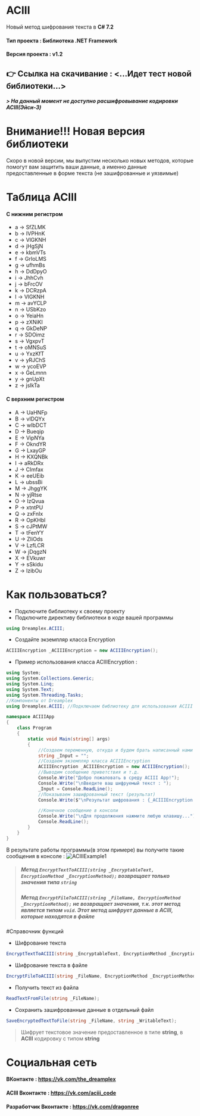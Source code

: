 # ACIII
Новый метод шифрования текста в **С# 7.2**
#### Тип проекта : Библиотека .NET Framework
#### Версия проекта : v1.2
## :point_right: Ссылка на скачивание : **<...Идет тест новой библиотеки...>**
##### > На данный момент не доступно расшифровывание кодировки ACIII(Эйси-3)

# Внимание!!! Новая версия библиотеки
Скоро в новой версии, мы выпустим несколько новых методов, которые помогут вам защитить ваши данные, а именно данные предоставленные в форме текста (не зашифрованные и уязвимые)

# Таблица ACIII
#### С нижним регистром
- a -> SfZLMK
- b -> IVPHnK
- c -> VlGKNH
- d -> jHgSjN
- e -> kbmVTs
- f -> GrIoLMS
- g -> ufhmBs
- h -> DdDpyO
- i -> JhhCvh
- j -> bFrcOV
- k -> DCRzpA
- l -> VlGKNH
- m -> avYCLP
- n -> USbKzo
- o -> YeiaHn
- p -> zXNiKI
- q -> GkDeNP
- r -> SDOimz
- s -> VgxpvT
- t -> oMNSuS
- u -> YxzKfT
- v -> yRJChS
- w -> ycoEVP
- x -> GeLmnn
- y -> gnUpXt
- z -> jsIkTa
#### С верхним регистром
- A -> UaHNFp
- B -> vIDQYx
- C -> wIbDCT
- D -> Bueqip
- E -> VipNYa
- F -> OkndYR
- G -> LxayGP
- H -> KXQNBk
- I -> aRkDRx
- J -> CImfax
- K -> eeUEib
- L -> ubssBi
- M -> JhggYK
- N -> yjRtse
- O -> IzQvua
- P -> xtntPU
- Q -> zxFnIx
- R -> OpKHbl
- S -> cJPtMW
- T -> tFenYY
- U -> ZIiOds
- V -> LzfLCR
- W -> jDqgzN
- X -> EVkuwr
- Y -> sSkidu
- Z -> lzibOu

# Как пользоваться?
- Подключите библиотеку к своему проекту
- Подключите директиву библиотеки в коде вашей программы
```c#
using Dreamplex.ACIII;
```
- Создайте экземпляр класса Encryption
```c#
ACIIIEncryption _ACIIIEncryption = new ACIIIEncryption();
```
- Пример использования класса ACIIIEncryption :
```c#
using System;
using System.Collections.Generic;
using System.Linq;
using System.Text;
using System.Threading.Tasks;
//Компоненты от Dreamplex
using Dreamplex.ACIII; //Подключаем библиотеку для использования ACIII шифрования

namespace ACIIIApp
{
    class Program
    {
        static void Main(string[] args)
        {
            //Создаем переменную, откуда и будем брать написанный нами текст
            string _Input = "";
            //Создаем экземпляр класса ACIIIEncryption
            ACIIIEncryption _ACIIIEncryption = new ACIIIEncryption();
            //Выводим сообщение приветствия и т.д.
            Console.Write("Добро пожаловать в среду ACIII App!");
            Console.Write("\nВведите ваш шифруемый текст : ");
            _Input = Console.ReadLine();
            //Показываем зашифрованный текст (результат)
            Console.Write($"\nРезультат шифрования : {_ACIIIEncryption.EncryptTextToACIII(_Input, ACIIIEncryption.EncryptionModule.ACIIIModule)}" );

            //Конечное сообщение в консоли
            Console.Write("\nДля продолжения нажмите любую клавишу...");
            Console.ReadLine();
        }
    }
}

```
В результате работы программы(в этом примере) вы получите такие сообщения в консоле : 
![ACIIIExample1](https://downloader.disk.yandex.ru/preview/763b776d78efc125d2d7790482af7aefbf6e9d6dce99daa85c1f8275014289dc/5cf317cd/zIvvq_bS8cgR_88wdRL7Z-KmKAsagD6NXWjENJMociY4zYOqkyY8EAv9LFTsbpeDBbgDs7JOlQY1EmrvsPIC6A%3D%3D?uid=0&filename=ACIIIExample1.png&disposition=inline&hash=&limit=0&content_type=image%2Fpng&tknv=v2&size=2048x2048 "Пример работы шифрования ACIII")
> ##### Метод `EncryptTextToACIII(string _EncryptableText, EncryptionMethod _EncryptionMethod);` возвращает только значения типа `string`
> ##### Метод `EncryptFileToACIII(string _FileName, EncryptionMethod _EncryptionMethod);` не возвращает значения, т.к. этот метод является типом `void`. Этот метод шифрует данные в ACIII, которые находятся в файле

#Справочник функций
>
- Шифрование текста
```c#
EncryptTextToACIII(string _EncryptableText, EncryptionMethod _EncryptionMethod);
```
- Шифрование текста в файле
```c#
EncryptFileToACIII(string _FileName, EncryptionMethod _EncryptionMethod);
```
- Получить текст из файла
```c#
ReadTextFromFile(string _FileName);
```
- Сохранить зашифрованные данные в отдельный файл
```c#
SaveEncryptedTextToFile(string _FileName, string _WritableText);
```

> Шифрует текстовое значение предоставленное в типе **string**, в **ACIII** кодировку с типом **string**

# Социальная сеть
#### ВКонтакте : **https://vk.com/the_dreamplex**
#### ACIII Вконтакте : **https://vk.com/aciii_code**
#### Разработчик Вконтакте : **https://vk.com/dragonree**
